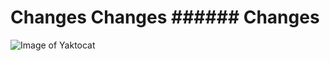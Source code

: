 #  Changes Changes ###### Changes
![Image of Yaktocat](https://octodex.github.com/images/yaktocat.png)
